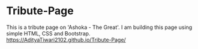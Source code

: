 # Tribute-Page

This is a tribute page on 'Ashoka - The Great'. I am building this page using simple HTML, CSS and Bootstrap.
https://AdityaTiwari2102.github.io/Tribute-Page/
